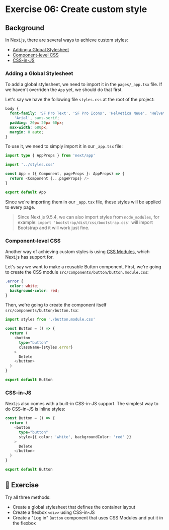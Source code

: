 # Exercise 06: Create custom style

## Background

In Next.js, there are several ways to achieve custom styles:
- [Adding a Global Stylesheet](#adding-a-global-stylesheet)
- [Component-level CSS](#component-level-css)
- [CSS-in-JS](#css-in-js)

### Adding a Global Stylesheet
To add a global stylesheet, we need to import it in the `pages/_app.tsx` file. If we haven't overriden the `App` yet, we should do that first.

Let's say we have the following file `styles.css` at the root of the project:

```css
body {
  font-family: 'SF Pro Text', 'SF Pro Icons', 'Helvetica Neue', 'Helvetica',
    'Arial', sans-serif;
  padding: 20px 20px 60px;
  max-width: 680px;
  margin: 0 auto;
}
```

To use it, we need to simply import it in our `_app.tsx` file:

```typescript
import type { AppProps } from 'next/app'

import '../styles.css'

const App = ({ Component, pageProps }: AppProps) => {
  return <Component {...pageProps} />
}

export default App
```

Since we're importing them in our `_app.tsx` file, these styles will be applied to every page.

> Since Next.js 9.5.4, we can also import styles from `node_modules`, for example: `import 'bootstrap/dist/css/bootstrap.css'` will import Bootstrap and it will work just fine.

### Component-level CSS

Another way of achieving custom styles is using [CSS Modules](https://github.com/css-modules/css-modules), which Next.js has support for.

Let's say we want to make a reusable Button component. First, we're going to create the CSS module `src/components/button/button.module.css`:

```css
.error {
  color: white;
  background-color: red;
}
```
Then, we're going to create the component itself `src/components/button/button.tsx`:

```typescript
import styles from './button.module.css'

const Button = () => {
  return (
    <button
      type="button"
      className={styles.error}
    >
      Delete
    </button>
  )
}

export default Button
```

### CSS-in-JS

Next.js also comes with a built-in CSS-in-JS support. The simplest way to do CSS-in-JS is inline styles:

```typescript
const Button = () => {
  return (
    <button
      type="button"
      style={{ color: 'white', backgroundColor: 'red' }}
    >
      Delete
    </button>
  )
}

export default Button
```

## 🚀 Exercise
Try all three methods:
- Create a global stylesheet that defines the container layout
- Create a flexbox `<div>` using CSS-in-JS
- Create a "Log in" `Button` component that uses CSS Modules and put it in the flexbox